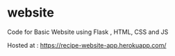 # website
Code for Basic Website using Flask , HTML, CSS and JS


Hosted at : https://recipe-website-app.herokuapp.com/